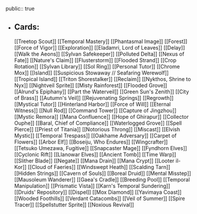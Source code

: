 public:: true
- ## Cards:
	[[Treetop Scout]]
	[[Temporal Mastery]]
	[[Phantasmal Image]]
	[[Forest]]
	[[Force of Vigor]]
	[[Exploration]]
	[[Eladamri, Lord of Leaves]]
	[[Delay]]
	[[Walk the Aeons]]
	[[Sylvan Safekeeper]]
	[[Polluted Delta]]
	[[Nexus of Fate]]
	[[Nature's Claim]]
	[[Flusterstorm]]
	[[Flooded Strand]]
	[[Crop Rotation]]
	[[Sylvan Library]]
	[[Sol Ring]]
	[[Personal Tutor]]
	[[Chrome Mox]]
	[[Island]]
	[[Suspicious Stowaway // Seafaring Werewolf]]
	[[Tropical Island]]
	[[Triton Shorestalker]]
	[[Reclaim]]
	[[Nykthos, Shrine to Nyx]]
	[[Nightveil Sprite]]
	[[Misty Rainforest]]
	[[Flooded Grove]]
	[[Alrund's Epiphany]]
	[[Part the Waterveil]]
	[[Green Sun's Zenith]]
	[[City of Brass]]
	[[Autumn's Veil]]
	[[Rejuvenating Springs]]
	[[Regrowth]]
	[[Mystical Tutor]]
	[[Hinterland Harbor]]
	[[Force of Will]]
	[[Eternal Witness]]
	[[Null Rod]]
	[[Command Tower]]
	[[Capture of Jingzhou]]
	[[Mystic Remora]]
	[[Mana Confluence]]
	[[Hope of Ghirapur]]
	[[Collector Ouphe]]
	[[Baral, Chief of Compliance]]
	[[Waterlogged Grove]]
	[[Spell Pierce]]
	[[Priest of Titania]]
	[[Notorious Throng]]
	[[Miscast]]
	[[Elvish Mystic]]
	[[Temporal Trespass]]
	[[Oakhame Adversary]]
	[[Carpet of Flowers]]
	[[Arbor Elf]]
	[[Boseiju, Who Endures]]
	[[Wingcrafter]]
	[[Tetsuko Umezawa, Fugitive]]
	[[Snapcaster Mage]]
	[[Fyndhorn Elves]]
	[[Cyclonic Rift]]
	[[Llanowar Elves]]
	[[Ancient Tomb]]
	[[Time Warp]]
	[[Slither Blade]]
	[[Negate]]
	[[Mana Drain]]
	[[Mana Crypt]]
	[[Looter il-Kor]]
	[[Cloud of Faeries]]
	[[Windswept Heath]]
	[[Scalding Tarn]]
	[[Hidden Strings]]
	[[Cavern of Souls]]
	[[Boreal Druid]]
	[[Mental Misstep]]
	[[Mausoleum Wanderer]]
	[[Gaea's Cradle]]
	[[Breeding Pool]]
	[[Temporal Manipulation]]
	[[Prismatic Vista]]
	[[Karn's Temporal Sundering]]
	[[Druids' Repository]]
	[[Dispel]]
	[[Mox Diamond]]
	[[Yavimaya Coast]]
	[[Wooded Foothills]]
	[[Verdant Catacombs]]
	[[Veil of Summer]]
	[[Spire Tracer]]
	[[Spellstutter Sprite]]
	[[Noxious Revival]]
